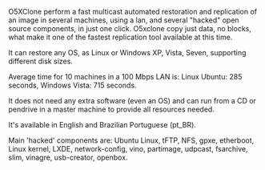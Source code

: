 O5XClone perform a fast multicast automated restoration and replication of an image in several machines, using a lan, and several "hacked" open source components, in just one click.
O5xclone copy just data, no blocks, what make it one of the fastest replication tool available at this time.

It can restore any OS, as Linux or Windows XP, Vista, Seven, supporting different disk sizes.

Average time for 10 machines in a 100 Mbps LAN is:
Linux Ubuntu: 285 seconds, Windows Vista: 715 seconds.

It does not need any extra software (even an OS) and can run from a CD or pendrive in a master machine to provide all resources needed.

It's available in English and Brazilian Portuguese (pt\_BR).

Main 'hacked' components are: Ubuntu Linux, tFTP, NFS, gpxe, etherboot, Linux kernel, LXDE, network-config, vino, partimage, udpcast, fsarchive, slim, vinagre, usb-creator, openbox.